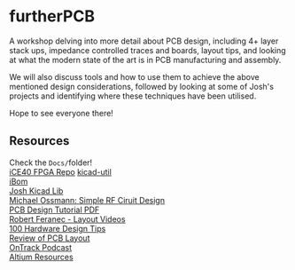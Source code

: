 # furtherPCB

A workshop delving into more detail about PCB design, including 4+ layer stack ups, impedance controlled traces and boards, layout tips, and looking at what the modern state of the art is in PCB manufacturing and assembly.

We will also discuss tools and how to use them to achieve the above mentioned design considerations, followed by looking at some of Josh's projects and identifying where these techniques have been utilised.

Hope to see everyone there!

## Resources
Check the ```Docs/```folder!  
[iCE40 FPGA Repo](https://github.com/joshajohnson/iCE40-feather)
[kicad-util](https://gitlab.com/dren.dk/kicad-util/)  
[iBom](https://github.com/openscopeproject/InteractiveHtmlBom)  
[Josh Kicad Lib](https://github.com/joshajohnson/josh-kicad-lib)  
[Michael Ossmann: Simple RF Ciruit Design](https://www.youtube.com/watch?v=TnRn3Kn_aXg)  
[PCB Design Tutorial PDF](https://alternatezone.com/electronics/files/PCBDesignTutorialRevA.pdf)  
[Robert Feranec - Layout Videos](https://www.youtube.com/user/matarofe/videos)  
[100 Hardware Design Tips](https://www.youtube.com/watch?v=ZpMvKJzZk90&list=PLXvLToQzgzddPKq_txEXNe0pxaSHqPtMO)    
[Review of PCB Layout](https://www.youtube.com/watch?v=HZVod5AFrVI)  
[OnTrack Podcast](http://podcast.altium.com/)  
[Altium Resources](https://resources.altium.com/)